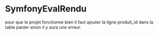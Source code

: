 # SymfonyEvalRendu

pour que le projet fonctionne bien il faut ajouter la ligne produit_id dans la table panier sinon il y aura une erreur.
